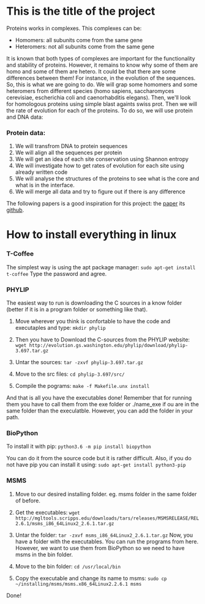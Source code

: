 # This is the title of the project
Proteins works in complexes. This complexes can be:
  - Homomers: all subunits come from the same gene
  - Heteromers: not all subunits come from the same gene
  
It is known that both types of complexes are important for the functionality and stability of proteins. However, it remains to know why some of them are homo and some of them are hetero. It could be that there are some differences between them! For instance, in the evolution of the sequences. So, this is what we are going to do.
We will grap some homomers and some heteromers from different species (homo sapiens, saccharomyces cerevisiae, escherichia coli and caenorhabditis elegans). Then, we'll look for homologous proteins using simple blast againts swiss prot. 
Then we will the rate of evolution for each of the proteins. To do so, we will use protein and DNA data:

### Protein data:
  1. We will transfrom DNA to protein sequences
  2. We will align all the sequences per protein
  3. We will get an idea of each site conservation using Shannon entropy  
  4. We will investigate how to get rates of evolution for each site using already written code
  5. We will analyse the structures of the proteins to see what is the core and what is in the interface.
  6. We will merge all data and try to figure out if there is any difference


The following papers is a good inspiration for this project: the [paper](https://f1000research.com/articles/6-1845/v1) its [github](https://github.com/clauswilke/proteinER).

# How to install everything in linux

### T-Coffee
The simplest way is using the apt package manager:
`sudo apt-get install t-coffee`
Type the password and agree.

### PHYLIP
The easiest way to run is downloading the C sources in a know folder (better if it is in a program folder or something like that).
1. Move wherever you think is confortable to have the code and executaples and type:
`mkdir phylip`

2. Then you have to Download the C-sources from the PHYLIP website:
`wget http://evolution.gs.washington.edu/phylip/download/phylip-3.697.tar.gz`

3. Untar the sources: 
`tar -zxvf phylip-3.697.tar.gz`

4. Move to the src files:
`cd phylip-3.697/src/`

5. Compile the pograms:
`make -f Makefile.unx install`

And that is all you have the executables done!
Remember that for running them you have to call them from the exe folder or ./name_exe if ou are in the same folder than the execulatble. However, you can add the folder in your path.

### BioPython
To install it with pip:
`python3.6 -m pip install biopython`

You can do it from the source code but it is rather difficult. Also, if you do not have pip you can install it using: `sudo apt-get install python3-pip`

### MSMS
1. Move to our desired installing folder. eg. msms folder in the same folder of before.

2. Get the executables:
`wget http://mgltools.scripps.edu/downloads/tars/releases/MSMSRELEASE/REL2.6.1/msms_i86_64Linux2_2.6.1.tar.gz`

3. Untar the folder:
`tar -zxvf msms_i86_64Linux2_2.6.1.tar.gz`
Now, you have a folder with the executables. You can run the programs from here. However, we want to use them from BioPython so we need to have msms in the bin folder.

4. Move to the bin folder:
`cd /usr/local/bin`

5. Copy the executable and change its name to msms:
`sudo cp ~/installing/msms/msms.x86_64Linux2.2.6.1 msms`

Done!
